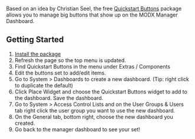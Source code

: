Based on an idea by Christian Seel, the free [Quickstart Buttons](https://modmore.com/extras/quickstartbuttons/) package allows you to manage big buttons that show up on the MODX Manager Dashboard.

## Getting Started

1. [Install the package](https://modmore.com/extras/quickstartbuttons/download/)
2. Refresh the page so the top menu is updated.
3. Find Quickstart Buttons in the menu under Extras / Components
4. Edit the buttons set to add/edit items. 
5. Go to System > Dashboards to create a new dashboard. (Tip: right click to duplicate the default)
6. Click Place Widget and choose the Quickstart Buttons widget to add to the dashboard. Save the dashboard. 
5. Go to System > Access Control Lists and on the User Groups & Users tab right click the user group you want to use the new dashboard. 
6. On the General tab, bottom right, choose the new dashboard you created.
7. Go back to the manager dashboard to see your set!